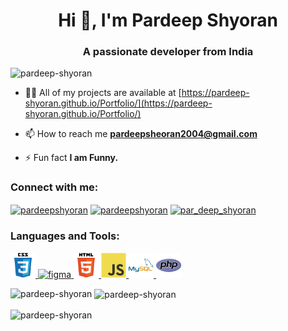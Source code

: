 <h1 align="center">Hi 👋, I'm Pardeep Shyoran</h1>
<h3 align="center">A passionate developer from India</h3>

<p align="left"> <img src="https://komarev.com/ghpvc/?username=pardeep-shyoran&label=Profile%20views&color=0e75b6&style=flat" alt="pardeep-shyoran" /> </p>

- 👨‍💻 All of my projects are available at [https://pardeep-shyoran.github.io/Portfolio/](https://pardeep-shyoran.github.io/Portfolio/)

- 📫 How to reach me **pardeepsheoran2004@gmail.com**

- ⚡ Fun fact **I am Funny.**

<h3 align="left">Connect with me:</h3>
<p align="left">
<a href="https://twitter.com/pardeepshyoran" target="blank"><img align="center" src="https://raw.githubusercontent.com/rahuldkjain/github-profile-readme-generator/master/src/images/icons/Social/twitter.svg" alt="pardeepshyoran" height="30" width="40" /></a>
<a href="https://linkedin.com/in/pardeepshyoran" target="blank"><img align="center" src="https://raw.githubusercontent.com/rahuldkjain/github-profile-readme-generator/master/src/images/icons/Social/linked-in-alt.svg" alt="pardeepshyoran" height="30" width="40" /></a>
<a href="https://instagram.com/par_deep_shyoran" target="blank"><img align="center" src="https://raw.githubusercontent.com/rahuldkjain/github-profile-readme-generator/master/src/images/icons/Social/instagram.svg" alt="par_deep_shyoran" height="30" width="40" /></a>
</p>

<h3 align="left">Languages and Tools:</h3>
<p align="left"> <a href="https://www.w3schools.com/css/" target="_blank" rel="noreferrer"> <img src="https://raw.githubusercontent.com/devicons/devicon/master/icons/css3/css3-original-wordmark.svg" alt="css3" width="40" height="40"/> </a> <a href="https://www.figma.com/" target="_blank" rel="noreferrer"> <img src="https://www.vectorlogo.zone/logos/figma/figma-icon.svg" alt="figma" width="40" height="40"/> </a> <a href="https://www.w3.org/html/" target="_blank" rel="noreferrer"> <img src="https://raw.githubusercontent.com/devicons/devicon/master/icons/html5/html5-original-wordmark.svg" alt="html5" width="40" height="40"/> </a> <a href="https://developer.mozilla.org/en-US/docs/Web/JavaScript" target="_blank" rel="noreferrer"> <img src="https://raw.githubusercontent.com/devicons/devicon/master/icons/javascript/javascript-original.svg" alt="javascript" width="40" height="40"/> </a> <a href="https://www.mysql.com/" target="_blank" rel="noreferrer"> <img src="https://raw.githubusercontent.com/devicons/devicon/master/icons/mysql/mysql-original-wordmark.svg" alt="mysql" width="40" height="40"/> </a> <a href="https://www.php.net" target="_blank" rel="noreferrer"> <img src="https://raw.githubusercontent.com/devicons/devicon/master/icons/php/php-original.svg" alt="php" width="40" height="40"/> </a> </p>

<p><img align="left" src="https://github-readme-stats.vercel.app/api/top-langs?username=pardeep-shyoran&show_icons=true&locale=en&layout=compact" alt="pardeep-shyoran" /></p>

<p>&nbsp;<img align="center" src="https://github-readme-stats.vercel.app/api?username=pardeep-shyoran&show_icons=true&locale=en" alt="pardeep-shyoran" /></p>

<p><img align="center" src="https://github-readme-streak-stats.herokuapp.com/?user=pardeep-shyoran&" alt="pardeep-shyoran" /></p>
